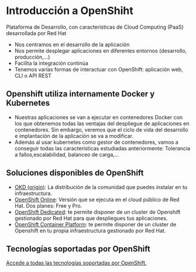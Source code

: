 # Introducción a OpenShiht

Plataforma de Desarrollo, con características de Cloud Computing (PaaS) desarrollada por Red Hat

* Nos centramos en el desarrollo de la aplicación
* Nos permite desplegar aplicaciones en diferentes entornos (desarrollo, producción,...)
* Facilita la integración continúa
* Tenemos varías formas de interactuar con OpenShift: aplicación web, CLI o API REST

## Openshift utiliza internamente Docker y Kubernetes

* Nuestras aplicaciones se van a ejecutar en contenedores Docker con los que obtenemos todas las ventajas del despliegue de aplicaciones en contenedores. Sin embargo, veremos que el ciclo de vida del desarrollo e implantación de la aplicación se va a modificar.
* Además al usar kubernetes como gestor de contenedores, vamos a conseguir todas las características estudiadas anteriormente: Tolerancia a fallos,escalabilidad, balanceo de carga,...


## Soluciones disponibles de OpenShift

* [OKD (origin)](https://www.okd.io/): La distribución de la comunidad que puedes instalar en tu infraestructura.
* [OpenShift Online](https://www.openshift.com/products/online/): Versión que se ejecuta en el cloud público de Red Hat. Dos planes: Free y Pro.
* [OpenShift Dedicated](https://www.openshift.com/products/dedicated/): te permite disponer de un cluster de Openshift gestionado por Red Hat para que despliegues tus aplicaciones.
* [OpenShift Container Platform](https://www.openshift.com/products/container-platform/): te permite disponer de un cluster de Openshift en tu propia infraestructura gestionado por Red Hat.

## Tecnologías soportadas por OpenShift

[Accede a todas las tecnologías soportadas por OpenShift.](https://www.openshift.com/products/features/technologies/)

